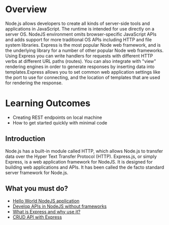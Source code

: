 # Overview 
Node.js allows developers to create all kinds of server-side tools and applications in JavaScript. The runtime is intended for use directly on a server OS. NodeJS environment omits browser-specific JavaScript APIs and adds support for more traditional OS APIs including HTTP and file system libraries. Express is the most popular Node web framework, and is the underlying library for a number of other popular Node web frameworks. Using Express you can write handlers for requests with different HTTP verbs at different URL paths (routes). You can also integrate with "view" rendering engines in order to generate responses by inserting data into templates.Express allows you to set common web application settings like the port to use for connecting, and the location of templates that are used for rendering the response.

# Learning Outcomes
- Creating REST endpoints on local machine
- How to get started quickly with minimal code

## Introduction
Node.js has a built-in module called HTTP, which allows Node.js to transfer data over the Hyper Text Transfer Protocol (HTTP). Express.js, or simply Express, is a web application framework for NodeJS. It is designed for building web applications and APIs. It has been called the de facto standard server framework for Node.js.

## What you must do?
- [Hello World NodeJS application](https://www.w3schools.com/nodejs/nodejs_http.asp)
- [Develop APIs in NodeJS without frameworks](https://www.w3schools.com/nodejs/nodejs_http.asp)
- [What is Express and why use it?](https://www.algoworks.com/blog/why-use-expressjs-over-nodejs-for-server-side-coding/)
- [CRUD API with Express](https://stackabuse.com/building-a-rest-api-with-node-and-express/)

